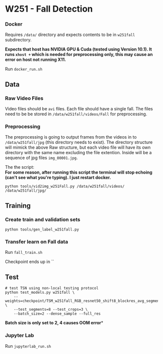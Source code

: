 # W251 - Fall Detection



### Docker

Requires `/data/` directory and expects contents to be in `w251fall` subdirectory.

**Expects that host has NVIDIA GPU & Cuda (tested using Version 10.1).  It runs `xhost +` which is needed for preprocessing only, this may cause an error on host not running X11.**

Run `docker_run.sh`


## Data

### Raw Video Files

Video files should be `avi` files.  Each file should have a single fall.  The files need to be be stored in `/data/w251fall/videos/Fall` for preprocessing.

### Preprocessing

The preprocessing is going to output frames from the videos in to `/data/w251fall/jpg` (this directory needs to exist).  The directory structure will mimick the above Raw structure, but each video file will have its own directory with the same name excluding the file extention.  Inside will be a sequence of jpg files `img_00001.jpg`.

The the script:  
**For some reason, after running this script the terminal will stop echoing (can't see what you're typing).  I just restart docker.**

`python tools/vid2img_w251Fall.py /data/w251fall/videos/ /data/w251fall/jpg/`


## Training

### Create train and validation sets

`python tools/gen_label_w251fall.py`

### Transfer learn on Fall data

Run `fall_train.sh`

Checkpoint ends up in ``

## Test

```
# test TSN using non-local testing protocol
python test_models.py w251fall \
    --weights=checkpoint/TSM_w251fall_RGB_resnet50_shift8_blockres_avg_segment8_e25/ckpt.best.pth.tar  \
    --test_segments=8 --test_crops=3 \
    --batch_size=2 --dense_sample --full_res
```
**Batch size is only set to 2, 4 causes OOM error***

### Jupyter Lab

Run `jupyterlab_run.sh`
